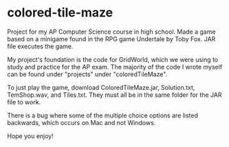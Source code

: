 # colored-tile-maze
Project for my AP Computer Science course in high school.
Made a game based on a minigame found in the RPG game Undertale by Toby Fox.
JAR file executes the game.

My project's foundation is the code for GridWorld, which we were using to study and practice for the AP exam. The majority of the code I wrote myself can be found under "projects" under "coloredTileMaze".

To just play the game, download ColoredTileMaze.jar, Solution.txt, TemShop.wav, and Tiles.txt. They must all be in the same folder for the JAR file to work.

There is a bug where some of the multiple choice options are listed backwards, which occurs on Mac and not Windows.

Hope you enjoy!

